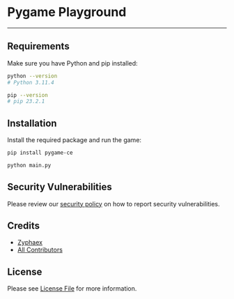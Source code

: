 # Pygame Playground

---

## Requirements

Make sure you have Python and pip installed:

```bash
python --version
# Python 3.11.4
```
```bash
pip --version
# pip 23.2.1
```

## Installation

Install the required package and run the game:

```bash
pip install pygame-ce
```
```bash
python main.py
```

## Security Vulnerabilities

Please review our [security policy](https://github.com/Zyphaex/pygame/security/policy) on how to report security vulnerabilities.

## Credits

- [Zyphaex](https://github.com/Zyphaex)
- [All Contributors](https://github.com/Zyphaex/pygame/contributors)

## License

Please see [License File](https://github.com/Zyphaex/pygame/blob/main/LICENSE) for more information.